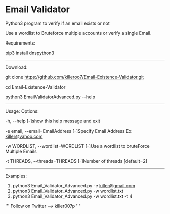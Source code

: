 # Email Validator

Python3 program to verify if an email exists or not

Use a wordlist to Bruteforce multiple accounts or verify a single Email.

Requirements:

pip3 install dnspython3

------------------------------------------------------------------------------------

Download:
  
git clone https://github.com/killeroo7/Email-Existence-Validator.git

cd Email-Existence-Validator

python3 EmailValidatorAdvanced.py --help

------------------------------------------------------------------------------------
Usage:
Options:

  -h, --help                             [-]show this help message and exit
  
  -e email,      --email=EmailAddress    [-]Specify Email Address Ex: killer@yahoo.com
  
  -w WORDLIST,   --wordlist=WORDLIST     [-]Use a wordlist to bruteForce Multiple Emails

  -t THREADS,   --threads=THREADS        [-]Number of threads [default=2]
  
------------------------------------------------------------------------------------
Examples:
1.  python3 Email_Validator_Advanced.py -e killer@gmail.com
2.  python3 Email_Validator_Advanced.py -w wordlist.txt 
3.  python3 Email_Validator_Advanced.py -w wordlist.txt -t 4

'''
Follow on Twitter --> killer007p
'''
